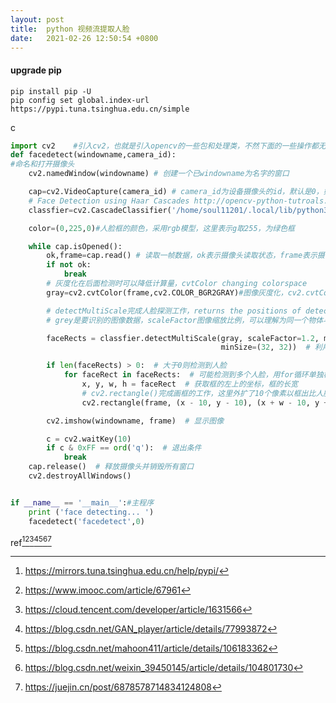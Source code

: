 ```yaml
---
layout: post
title:  python 视频流提取人脸
date:   2021-02-26 12:50:54 +0800
---
```



#### upgrade pip ####

``` shell
pip install pip -U
pip config set global.index-url https://pypi.tuna.tsinghua.edu.cn/simple
```

c

``` python
import cv2    #引入cv2，也就是引入opencv的一些包和处理类，不然下面的一些操作都无法完成
def facedetect(windowname,camera_id):
#命名和打开摄像头
    cv2.namedWindow(windowname) # 创建一个已windowname为名字的窗口

    cap=cv2.VideoCapture(camera_id) # camera_id为设备摄像头的id，默认是0，如果有usb摄像头可能会变为1
    # Face Detection using Haar Cascades http://opencv-python-tutroals.readthedocs.io/en/latest/py_tutorials/py_objdetect/py_face_detection/py_face_detection.html?highlight=cascadeclassifier
    classfier=cv2.CascadeClassifier('/home/soul11201/.local/lib/python3.9/site-packages/cv2/data/haarcascade_frontalface_alt.xml') # 加载分类器，分类器位置可以自行更改，注意这里用opencv库文件夹下的绝对路径也不行，在库文件夹里找到这个文件复制到这个程序的同目录下，参考：https://blog.csdn.net/GAN_player/article/details/77993872

    color=(0,225,0)#人脸框的颜色，采用rgb模型，这里表示g取255，为绿色框

    while cap.isOpened():
        ok,frame=cap.read() # 读取一帧数据，ok表示摄像头读取状态，frame表示摄像头读取的图像矩阵mat类型
        if not ok:
            break
        # 灰度化在后面检测时可以降低计算量，cvtColor changing colorspace
        gray=cv2.cvtColor(frame,cv2.COLOR_BGR2GRAY)#图像灰度化，cv2.cvtColor(input_image, flag) where flag determines the type of conversion.

        # detectMultiScale完成人脸探测工作，returns the positions of detected faces as Rect(x,y,w,h)，x、y是左上角起始坐标，h、w是高和宽
        # grey是要识别的图像数据，scaleFactor图像缩放比例，可以理解为同一个物体与相机距离不同，其大小亦不同，必须将其缩放到一定大小才方便识别，该参数指定每次缩放的比例

        faceRects = classfier.detectMultiScale(gray, scaleFactor=1.2, minNeighbors=3,
                                               minSize=(32, 32))  # 利用分类器检测灰度图像中的人脸矩阵数，1.2和3分别为图片缩放比例和需要检测的有效点数

        if len(faceRects) > 0:  # 大于0则检测到人脸
            for faceRect in faceRects:  # 可能检测到多个人脸，用for循环单独框出每一张人脸
                x, y, w, h = faceRect  # 获取框的左上的坐标，框的长宽
                # cv2.rectangle()完成画框的工作，这里外扩了10个像素以框出比人脸稍大一点的区域，从而得到相对完整一点的人脸图像；cv2.rectangle()函数的最后两个参数一个用于指定矩形边框的颜色，一个用于指定矩形边框线条的粗细程度。
                cv2.rectangle(frame, (x - 10, y - 10), (x + w - 10, y + h - 10), color, 2)

        cv2.imshow(windowname, frame)  # 显示图像

        c = cv2.waitKey(10)
        if c & 0xFF == ord('q'):  # 退出条件
            break
    cap.release()  # 释放摄像头并销毁所有窗口
    cv2.destroyAllWindows()


if __name__ == '__main__':#主程序
    print ('face detecting... ')
    facedetect('facedetect',0)

```

ref[^1][^2][^3][^4][^5][^6][^7]

[^1]: https://mirrors.tuna.tsinghua.edu.cn/help/pypi/
[^2]: https://www.imooc.com/article/67961
[^3]: https://cloud.tencent.com/developer/article/1631566
[^4]: https://blog.csdn.net/GAN_player/article/details/77993872
[^5]: https://blog.csdn.net/mahoon411/article/details/106183362
[^6]: https://blog.csdn.net/weixin_39450145/article/details/104801730

[^7]: https://juejin.cn/post/6878578714834124808
